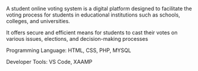 A student online voting system is a 
digital platform designed to facilitate 
the voting process for students in 
educational institutions such as 
schools, colleges, and universities.

It offers secure and efficient means for students to cast their votes on various issues, elections, and decision-making processes

Programming Language: HTML, CSS, PHP, MYSQL

Developer Tools: VS Code, XAAMP
